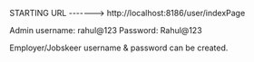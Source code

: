 STARTING URL ------->   http://localhost:8186/user/indexPage
 


Admin username: rahul@123 Password: Rahul@123

Employer/Jobskeer username & password can be created. 
